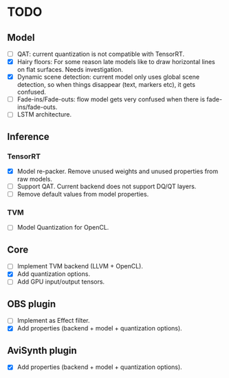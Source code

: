 # TODO

## Model

- [ ] QAT: current quantization is not compatible with TensorRT.
- [x] Hairy floors: For some reason late models like to draw horizontal lines on flat surfaces. Needs investigation.
- [x] Dynamic scene detection: current model only uses global scene detection, so when things disappear (text, markers etc), it gets confused.
- [ ] Fade-ins/Fade-outs: flow model gets very confused when there is fade-ins/fade-outs.
- [ ] LSTM architecture.

## Inference

### TensorRT

- [x] Model re-packer. Remove unused weights and unused properties from raw models.
- [ ] Support QAT. Current backend does not support DQ/QT layers.
- [ ] Remove default values from model properties.

### TVM

- [ ] Model Quantization for OpenCL.

## Core

- [ ] Implement TVM backend (LLVM + OpenCL).
- [x] Add quantization options.
- [ ] Add GPU input/output tensors.

## OBS plugin

- [ ] Implement as Effect filter.
- [x] Add properties (backend + model + quantization options).

## AviSynth plugin

- [x] Add properties (backend + model + quantization options).
